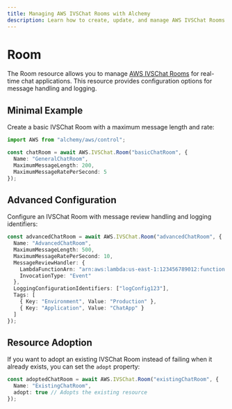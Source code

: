 ```yaml
---
title: Managing AWS IVSChat Rooms with Alchemy
description: Learn how to create, update, and manage AWS IVSChat Rooms using Alchemy Cloud Control.
---
```


# Room

The Room resource allows you to manage [AWS IVSChat Rooms](https://docs.aws.amazon.com/ivschat/latest/userguide/) for real-time chat applications. This resource provides configuration options for message handling and logging.

## Minimal Example

Create a basic IVSChat Room with a maximum message length and rate:

```ts
import AWS from "alchemy/aws/control";

const chatRoom = await AWS.IVSChat.Room("basicChatRoom", {
  Name: "GeneralChatRoom",
  MaximumMessageLength: 200,
  MaximumMessageRatePerSecond: 5
});
```

## Advanced Configuration

Configure an IVSChat Room with message review handling and logging identifiers:

```ts
const advancedChatRoom = await AWS.IVSChat.Room("advancedChatRoom", {
  Name: "AdvancedChatRoom",
  MaximumMessageLength: 500,
  MaximumMessageRatePerSecond: 10,
  MessageReviewHandler: {
    LambdaFunctionArn: "arn:aws:lambda:us-east-1:123456789012:function:MessageReviewFunction",
    InvocationType: "Event"
  },
  LoggingConfigurationIdentifiers: ["logConfig123"],
  Tags: [
    { Key: "Environment", Value: "Production" },
    { Key: "Application", Value: "ChatApp" }
  ]
});
```

## Resource Adoption

If you want to adopt an existing IVSChat Room instead of failing when it already exists, you can set the `adopt` property:

```ts
const adoptedChatRoom = await AWS.IVSChat.Room("existingChatRoom", {
  Name: "ExistingChatRoom",
  adopt: true // Adopts the existing resource
});
```